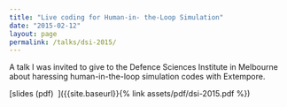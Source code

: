 ```yaml
---
title: "Live coding for Human-in- the-Loop Simulation"
date: "2015-02-12"
layout: page
permalink: /talks/dsi-2015/
---
```


A talk I was invited to give to the Defence Sciences Institute in Melbourne
about haressing human-in-the-loop simulation codes with Extempore.

[slides (pdf)&nbsp;&nbsp;<i class="fas fa-chalkboard-teacher fa-2x"></i>]({{site.baseurl}}{% link assets/pdf/dsi-2015.pdf %})
